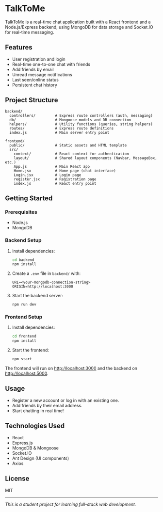 # TalkToMe

TalkToMe is a real-time chat application built with a React frontend and a Node.js/Express backend, using MongoDB for data storage and Socket.IO for real-time messaging.

## Features

- User registration and login
- Real-time one-to-one chat with friends
- Add friends by email
- Unread message notifications
- Last seen/online status
- Persistent chat history

## Project Structure

```
backend/
  controllers/         # Express route controllers (auth, messaging)
  db/                  # Mongoose models and DB connection
  helpers/             # Utility functions (queries, string helpers)
  routes/              # Express route definitions
  index.js             # Main server entry point

frontend/
  public/              # Static assets and HTML template
  src/
    context/           # React context for authentication
    layout/            # Shared layout components (Navbar, MessageBox, etc.)
    App.js             # Main React app
    Home.jsx           # Home page (chat interface)
    Login.jsx          # Login page
    register.jsx       # Registration page
    index.js           # React entry point
```

## Getting Started

### Prerequisites

- Node.js
- MongoDB

### Backend Setup

1. Install dependencies:
   ```sh
   cd backend
   npm install
   ```
2. Create a `.env` file in `backend/` with:
   ```
   URI=<your-mongodb-connection-string>
   ORIGIN=http://localhost:3000
   ```
3. Start the backend server:
   ```sh
   npm run dev
   ```

### Frontend Setup

1. Install dependencies:
   ```sh
   cd frontend
   npm install
   ```
2. Start the frontend:
   ```sh
   npm start
   ```

The frontend will run on [http://localhost:3000](http://localhost:3000) and the backend on [http://localhost:5000](http://localhost:5000).

## Usage

- Register a new account or log in with an existing one.
- Add friends by their email address.
- Start chatting in real time!

## Technologies Used

- React
- Express.js
- MongoDB & Mongoose
- Socket.IO
- Ant Design (UI components)
- Axios

## License

MIT

---

*This is a student project for learning full-stack web development.*